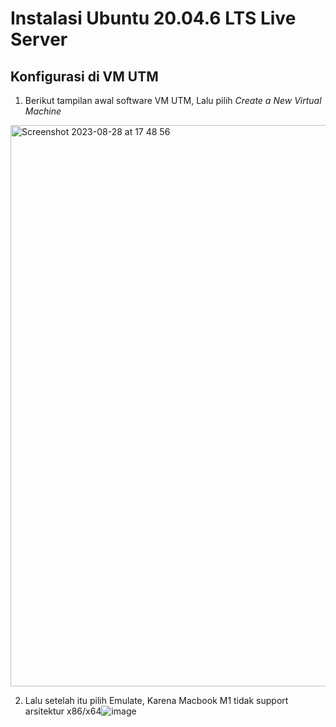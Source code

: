 # Instalasi Ubuntu 20.04.6 LTS Live Server

## Konfigurasi di VM UTM

1. Berikut tampilan awal software VM UTM, Lalu pilih <i>Create a New Virtual Machine</i>
  <img width="898" alt="Screenshot 2023-08-28 at 17 48 56" src="https://github.com/calvinnr/devops18-dumbways-calvinnovryanrahaditya/assets/101310300/bfb9d848-2328-4862-8060-264d71f3d22c">

2. Lalu setelah itu pilih Emulate, Karena Macbook M1 tidak support arsitektur x86/x64![image](https://github.com/calvinnr/devops18-dumbways-calvinnovryanrahaditya/assets/101310300/89d7d4a6-179f-4c1d-adf4-5bdb6cf8406d)
      
